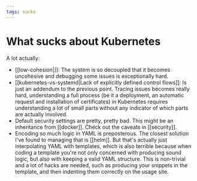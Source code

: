 ```yaml
---
tags: sucks
---
```


# What sucks about Kubernetes
A lot actually:

* [[low-cohesion|]]: The system is so decoupled that it becomes uncohesive and debugging some issues is exceptionally hard.
* [[kubernetes-vs-systemd|Lack of explicitly defined control flows]]: Is just an addendum to the previous point. Tracing issues becomes really hard, understanding a full process (be it a deployment, an automatic request and installation of certificates) in Kubernetes requires understanding a lot of small parts without any indicator of which parts are actually involved.
* Default security settings are pretty, pretty bad. This might be an inheritance from [[docker]]. Check out the caveats in [[security]]. 
* Encoding so much logic in YAML is preposterous. The closest solution I've found to managing that is [[helm]]. But that's actually just interpolating YAML with templates, which is also terrible because when coding a template you're not only concerned with producing sound logic, but also with keeping a valid YAML structure. This is non-trivial and a lot of hacks are needed, such as producing your snippets in the template, and then indenting them correctly on the usage site.
